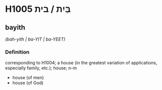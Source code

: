 # H1005 בַּיִת / בית

## bayith

_(bah-yith | ba-YIT | ba-YEET)_

### Definition

corresponding to H1004; a house (in the greatest variation of applications, especially family, etc.); house; n-m

- house (of men)
- house (of God)
